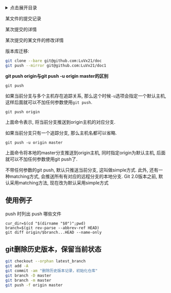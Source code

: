 <details>
<summary>点击展开目录</summary>
<!-- TOC -->

- [使用例子](#使用例子)

<!-- /TOC -->
</details>

某文件的提交记录

某次提交的详情

某次提交的某文件的修改详情


版本库迁移:
```bash
git clone --bare git@github.com:LuVx21/doc
git push --mirror git@github.com:LuVx21/doc1
```

**git push origin与git push -u origin master的区别**

`git push`

如果当前分支与多个主机存在追踪关系, 那么这个时候`-u`选项会指定一个默认主机, 这样后面就可以不加任何参数使用`git push`.

`git push origin`

上面命令表示, 将当前分支推送到origin主机的对应分支.

如果当前分支只有一个追踪分支, 那么主机名都可以省略.

`git push -u origin master`

上面命令将本地的master分支推送到origin主机, 同时指定origin为默认主机, 后面就可以不加任何参数使用git push了.

不带任何参数的git push, 默认只推送当前分支, 这叫做simple方式. 此外, 还有一种matching方式, 会推送所有有对应的远程分支的本地分支. Git 2.0版本之前, 默认采用matching方法, 现在改为默认采用simple方式

## 使用例子

push 时列出 push 哪些文件
```shell
cur_dir=$(cd "$(dirname "$0")";pwd)
branch=$(git rev-parse --abbrev-ref HEAD)
git diff origin/$branch...HEAD --name-only
```

## git删除历史版本，保留当前状态

```bash
git checkout --orphan latest_branch
git add -A
git commit -am "删除历史版本记录，初始化仓库"
git branch -D master
git branch -m master
git push -f origin master
```
